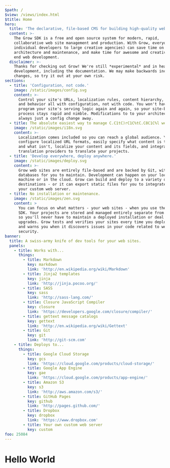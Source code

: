 ```yaml
---
$path: /
$view: /views/index.html
$title: Home
hero:
  title: 'The declarative, file-based CMS for building high-quality web sites.'
  content: >-
    The Grow SDK is a free and open source system for modern, rapid,
    collaborative web site management and production. With Grow, everyone (from
    individual developers to large creative agencies) can save time on
    architecture and maintenance, and make time for awesome and creative front
    end web development.
  disclaimer: >-
    Thanks for checking out Grow! We're still *experimental* and in heavy
    development, including the documentation. We may make backwards incompatible
    changes, so try it out at your own risk.
sections:
  - title: 'Configuration, not code.'
    image: /static/images/config.svg
    content: >-
      Control your site's URLs, localization rules, content hierarchy, structure
      and behavior all with configuration, not with code. You won't have to
      program your site's serving logic again and again, so your site-building
      process stays rapid and nimble. Modifications to to your architecture are
      always just a config change away.
  - title: The absolute easiest way to manage C.C1tC)rC1C%tC.C8C1C%l web sites.
    image: /static/images/i18n.svg
    content: >-
      Localization comes included so you can reach a global audience. You can
      configure localized URL formats, easily specify what content is translated
      and what isn't, localize your content and its fields, and integrate with
      translation providers to translate your projects.
  - title: 'Develop everywhere, deploy anywhere.'
    image: /static/images/deploy.svg
    content: >-
      Grow web sites are entirely file-based and are backed by Git, with no
      databases for you to maintain. Development can happen on your local
      machine or in the cloud. Grow can build and deploy to a variety of
      destinations - or it can export static files for you to integrate with
      your custom web server.
  - title: No installation or maintenance.
    image: /static/images/zen.svg
    content: >
      You can focus on what matters - your web sites - when you use the Grow
      SDK. Your projects are stored and managed entirely separate from the SDK,
      so you'll never have to maintain a deployed installation or deal with
      upgrades. Grow tests and verifies your sites every time you deploy them,
      and warns you when it discovers issues in your code related to web
      security.
banner:
  title: A swiss-army knife of dev tools for your web sites.
  panels:
    - title: Works with...
      things:
        - title: Markdown
          key: markdown
          link: 'http://en.wikipedia.org/wiki/Markdown'
        - title: Jinja2 templates
          key: jinja
          link: 'http://jinja.pocoo.org/'
        - title: SASS
          key: sass
          link: 'http://sass-lang.com/'
        - title: Closure JavaScript Compiler
          key: closure
          link: 'https://developers.google.com/closure/compiler/'
        - title: gettext message catalogs
          key: gettext
          link: 'http://en.wikipedia.org/wiki/Gettext'
        - title: Git
          key: git
          link: 'http://git-scm.com'
    - title: Deploys to...
      things:
        - title: Google Cloud Storage
          key: gcs
          link: 'https://cloud.google.com/products/cloud-storage/'
        - title: Google App Engine
          key: gae
          link: 'https://cloud.google.com/products/app-engine/'
        - title: Amazon S3
          key: s3
          link: 'http://aws.amazon.com/s3/'
        - title: GitHub Pages
          key: github
          link: 'http://pages.github.com/'
        - title: Dropbox
          key: dropbox
          link: 'https://www.dropbox.com'
        - title: Your own custom web server
          key: custom
foo: 25084
---
```

# Hello World
